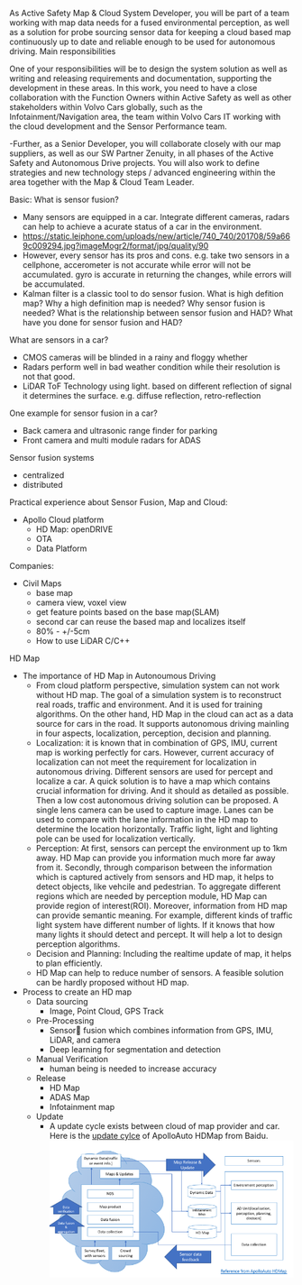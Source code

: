 As Active Safety Map & Cloud System Developer, you will be part of a team working with map data needs for a fused environmental perception, as well as a solution for probe sourcing sensor data for keeping a cloud based map continuously up to date and reliable enough to be used for autonomous driving.
Main responsibilities

One of your responsibilities will be to design the system solution as well as writing and releasing requirements and documentation, supporting the development in these areas. In this work, you need to have a close collaboration with the Function Owners within Active Safety as well as other stakeholders within Volvo Cars globally, such as the Infotainment/Navigation area, the team within Volvo Cars IT working with the cloud development and the Sensor Performance team.

-Further, as a Senior Developer, you will collaborate closely with our map suppliers, as well as our SW Partner Zenuity, in all phases of the Active Safety and Autonomous Drive projects. You will also work to define strategies and new technology steps / advanced engineering within the area together with the Map & Cloud Team Leader.


Basic:
What is sensor fusion?
- Many sensors are equipped in a car. Integrate different cameras, radars can help to achieve a acurate status of a car in the environment.
- https://static.leiphone.com/uploads/new/article/740_740/201708/59a669c009294.jpg?imageMogr2/format/jpg/quality/90
- However, every sensor has its pros and cons. e.g. take two sensors in a cellphone, accerometer is not accurate while error will not be accumulated. gyro is accurate in returning the changes, while errors will be accumulated.
- Kalman filter is a classic tool to do sensor fusion.
What is high defition map?
Why a high definition map is needed?
Why sensor fusion is needed?
What is the relationship between sensor fusion and HAD?
What have you done for sensor fusion and HAD?

What are sensors in a car?
- CMOS cameras will be blinded in a rainy and floggy whether
- Radars perform well in bad weather condition while their resolution is not that good.
- LiDAR ToF Technology using light. based on different reflection of signal it determines the surface. e.g. diffuse reflection, retro-reflection

One example for sensor fusion in a car?
- Back camera and ultrasonic range finder for parking
- Front camera and multi module radars for ADAS

Sensor fusion systems
- centralized
- distributed

Practical experience about Sensor Fusion, Map and Cloud:
- Apollo Cloud platform
    - HD Map: openDRIVE
    - OTA
    - Data Platform

Companies:
- Civil Maps
    - base map
    - camera view, voxel view
    - get feature points based on the base map(SLAM)
    - second car can reuse the based map and localizes itself
    - 80% - +/-5cm
    - How to use LiDAR
C/C++

HD Map
- The importance of HD Map in Autonoumous Driving
    - From cloud platform perspective, simulation system can not work without HD map. The goal of a simulation system is to reconstruct real roads, traffic and environment. And it is used for training algorithms. On the other hand, HD Map in the cloud can act as a data source for cars in the road. It supports autonomous driving mainling in four aspects, localization, perception, decision and planning.
    - Localization: it is known that in combination of GPS, IMU, current map is working perfectly for cars. However, current accuracy of localization can not meet the requirement for localization in autonomous driving. Different sensors are used for percept and localize a car. A quick solution is to have a map which contains crucial information for driving. And it should as detailed as possible. Then a low cost autonomous driving solution can be proposed. A single lens camera can be used to capture image. Lanes can be used to compare with the lane information in the HD map to determine the location horizontally. Traffic light, light and lighting pole can be used for localization vertically.
    - Perception: At first, sensors can percept the environment up to 1km away. HD Map can provide you information much more far away from it. Secondly, through comparison between the information which is captured actively from sensors and HD map, it helps to detect objects, like vehcile and pedestrian. To aggregate different regions which are needed by perception module, HD Map can provide region of interest(ROI). Moreover, information from HD map can provide semantic meaning. For example, different kinds of traffic light system have different number of lights. If it knows that how many lights it should detect and percept. It will help a lot to design perception algorithms. 
    - Decision and Planning: Including the realtime update of map, it helps to plan efficiently.
    - HD Map can help to reduce number of sensors. A feasible solution can be hardly proposed without HD map.
- Process to create an HD map
    - Data sourcing
        - Image, Point Cloud, GPS Track
    - Pre-Processing
        - Sensor fusion which combines information from GPS, IMU, LiDAR, and camera
        - Deep learning for segmentation and detection
    - Manual Verification
        - human being is needed to increase accuracy
    - Release
        - HD Map
        - ADAS Map
        - Infotainment map
    - Update
        - A update cycle exists between cloud of map provider and car. Here is the [update cylce](https://mp.weixin.qq.com/s?__biz=MzI1NjkxOTMyNQ==&mid=100000179&idx=1&sn=63bdf976825c2770ef974a7c11ed8f6e&chksm=6a1e13c15d699ad78c84170c8f447e456742b608efadca25cf37001027c6f7ba6a16179dd72b&scene=20&key=ffd6e7826d53df79f8fa0d6d3a605b69eab835c3a7f6e9b417f0e172bb307a57c80de27a35ff2d4a84893b42496a1c745c1526c69788e175961ee4e8a14030b50cf6cf25047043361bedc1b89ae458ba&ascene=0&uin=MTE2NjQzMjMyMA%3D%3D&devicetype=iMac+MacBookPro12%2C1+OSX+OSX+10.12.6+build(16G29)&version=12020110&nettype=WIFI&lang=zh_CN&fontScale=100&pass_ticket=IYK%2FI9o2lXOo4hCjSwjLG0LZNdIURijz4X9oUzAknRcwcU2FAcspk%2BmQy6fFfhp0## "update cycle") of ApolloAuto HDMap from Baidu.
![](MapUpdateCycle.png)
    
